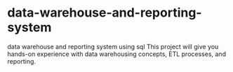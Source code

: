 # data-warehouse-and-reporting-system
data warehouse and reporting system using sql
This project will give you hands-on experience with data warehousing concepts, ETL processes, and reporting.
